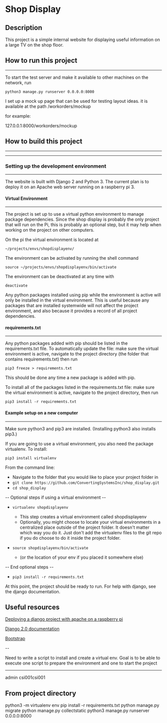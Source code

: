 # Shop Display

## Description

This project is a simple internal website for displaying useful information on a large TV on the shop floor.

## How to run this project
---

To start the test server and make it available to other machines on the network, run

`python3 manage.py runserver 0.0.0.0:8000`

I set up a mock up page that can be used for testing layout ideas. it is available at the path /workorders/mockup

for example:

127.0.0.1:8000/workorders/mockup

## How to build this project
---
---

### Setting up the development environment
---

The website is built with Django 2 and Python 3. The current plan is to deploy it on an Apache web server running on a raspberry pi 3.

#### Virtual Environment
---

The project is set up to use a virtual python environment to manage package dependencies. Since the shop display is probably the only project that will run on the Pi, this is probably an optional step, but it may help when working on the project on other computers.

On the pi the virtual environment is located at

`~/projects/envs/shopdisplayenv/`

The environment can be activated by running the shell command

`source ~/projects/envs/shopdisplayenv/bin/activate`

The environment can be deactivated at any time with

`deactivate`

Any python packages installed using pip while the environment is active will only be installed in the virtual environment. This is useful because any packages that are installed systemwide will not affect the project environment, and also because it provides a record of all project dependencies.

#### requirements.txt
---

Any python packages added with pip should be listed in the requirements.txt file. To automatically update the file: make sure the virtual environment is active, navigate to the project directory (the folder that contains requirements.txt) then run

`pip3 freeze > requirements.txt`

This should be done any time a new package is added with pip.

To install all of the packages listed in the requirements.txt file: make sure the virtual environment is active, navigate to the project directory, then run

`pip3 install -r requirements.txt`

#### Example setup on a new computer
---

Make sure python3 and pip3 are installed. (Installing python3 also installs pip3.)

If you are going to use a virtual environment, you also need the package virtualenv. To install:

`pip3 install virtualenv`

From the command line:

- Navigate to the folder that you would like to place your project folder in
- `git clone https://github.com/ConvertingSystemsInc/shop_display.git`
- `cd shop_display`

-- Optional steps if using a virtual environment --

- `virtualenv shopdisplayenv`
    - This step creates a virtual environment called shopdisplayenv
    - Optionally, you might choose to locate your virtual environments in a centralized place outside of the project folder. It doesn't matter which way you do it. Just don't add the virtualenv files to the git repo if you do choose to do it inside the project folder.

- `source shopdisplayenv/bin/activate`
    - (or the location of your env if you placed it somewhere else)

-- End optional steps --

- `pip3 install -r requirements.txt`

At this point, the project should be ready to run. For help with django, see the django documentation.

## Useful resources

[Deploying a django project with apache on a raspberry pi](https://mikesmithers.wordpress.com/2017/02/21/configuring-django-with-apache-on-a-raspberry-pi/)

[Django 2.0 documentation](https://docs.djangoproject.com/en/2.0/)

[Bootstrap](https://getbootstrap.com/docs/4.1/getting-started/introduction/)

--

Need to write a script to install and create a virtual env.
Goal is to be able to execute one script to prepare the environment and one to start the project

---
admin
csi001csi001

## From project directory

python3 -m virtualenv env
pip install -r requirements.txt
python manage.py migrate
python manage.py collectstatic
python3 manage.py runserver 0.0.0.0:8000